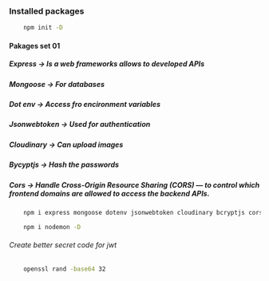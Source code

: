 ### Installed packages
```bash
    npm init -D
```
#### Pakages set 01
##### Express -> Is a web frameworks allows to developed APIs
##### Mongoose -> For databases
##### Dot env -> Access fro encironment variables
##### Jsonwebtoken -> Used for authentication
##### Cloudinary -> Can upload images
##### Bycyptjs -> Hash the passwords
##### Cors ->  Handle Cross-Origin Resource Sharing (CORS) — to control which frontend domains are allowed to access the backend APIs.
```bash
    npm i express mongoose dotenv jsonwebtoken cloudinary bcryptjs cors
```
```bash
    npm i nodemon -D
```
###### Create better secret code for jwt
```bash
    openssl rand -base64 32 
```